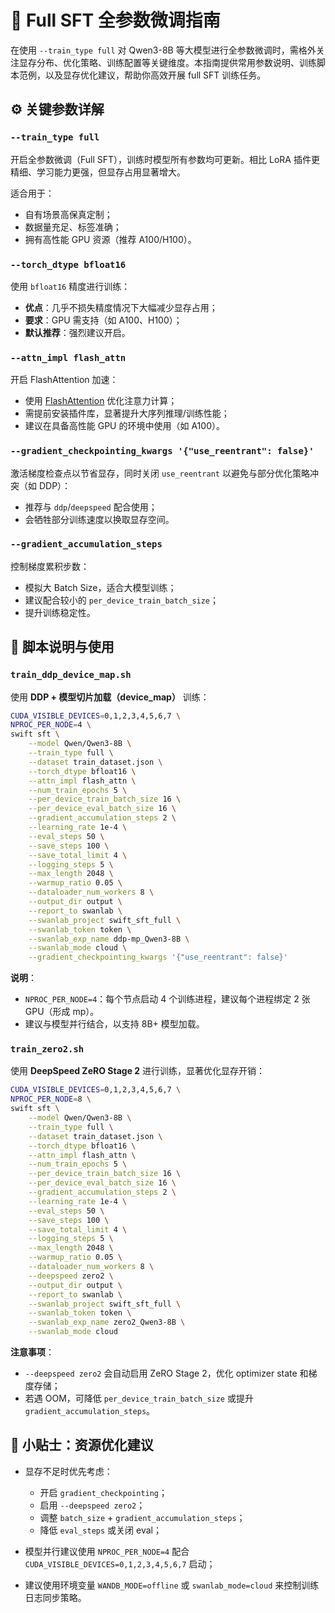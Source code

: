 # 🚀 Full SFT 全参数微调指南

在使用 `--train_type full` 对 Qwen3-8B 等大模型进行全参数微调时，需格外关注显存分布、优化策略、训练配置等关键维度。本指南提供常用参数说明、训练脚本范例，以及显存优化建议，帮助你高效开展 full SFT 训练任务。



## ⚙️ 关键参数详解

### `--train_type full`

开启全参数微调（Full SFT），训练时模型所有参数均可更新。相比 LoRA 插件更精细、学习能力更强，但显存占用显著增大。

适合用于：

* 自有场景高保真定制；
* 数据量充足、标签准确；
* 拥有高性能 GPU 资源（推荐 A100/H100）。



### `--torch_dtype bfloat16`

使用 `bfloat16` 精度进行训练：

* **优点**：几乎不损失精度情况下大幅减少显存占用；
* **要求**：GPU 需支持（如 A100、H100）；
* **默认推荐**：强烈建议开启。



### `--attn_impl flash_attn`

开启 FlashAttention 加速：

* 使用 [FlashAttention](https://github.com/Dao-AILab/flash-attention) 优化注意力计算；
* 需提前安装插件库，显著提升大序列推理/训练性能；
* 建议在具备高性能 GPU 的环境中使用（如 A100）。



### `--gradient_checkpointing_kwargs '{"use_reentrant": false}'`

激活梯度检查点以节省显存，同时关闭 `use_reentrant` 以避免与部分优化策略冲突（如 DDP）：

* 推荐与 `ddp`/`deepspeed` 配合使用；
* 会牺牲部分训练速度以换取显存空间。



### `--gradient_accumulation_steps`

控制梯度累积步数：

* 模拟大 Batch Size，适合大模型训练；
* 建议配合较小的 `per_device_train_batch_size`；
* 提升训练稳定性。



## 🧪 脚本说明与使用

### `train_ddp_device_map.sh`

使用 **DDP + 模型切片加载（device\_map）** 训练：

```bash
CUDA_VISIBLE_DEVICES=0,1,2,3,4,5,6,7 \
NPROC_PER_NODE=4 \
swift sft \
    --model Qwen/Qwen3-8B \
    --train_type full \
    --dataset train_dataset.json \
    --torch_dtype bfloat16 \
    --attn_impl flash_attn \
    --num_train_epochs 5 \
    --per_device_train_batch_size 16 \
    --per_device_eval_batch_size 16 \
    --gradient_accumulation_steps 2 \
    --learning_rate 1e-4 \
    --eval_steps 50 \
    --save_steps 100 \
    --save_total_limit 4 \
    --logging_steps 5 \
    --max_length 2048 \
    --warmup_ratio 0.05 \
    --dataloader_num_workers 8 \
    --output_dir output \
    --report_to swanlab \
    --swanlab_project swift_sft_full \
    --swanlab_token token \
    --swanlab_exp_name ddp-mp_Qwen3-8B \
    --swanlab_mode cloud \
    --gradient_checkpointing_kwargs '{"use_reentrant": false}' 
```

**说明**：

* `NPROC_PER_NODE=4`：每个节点启动 4 个训练进程，建议每个进程绑定 2 张 GPU（形成 mp）。
* 建议与模型并行结合，以支持 8B+ 模型加载。



### `train_zero2.sh`

使用 **DeepSpeed ZeRO Stage 2** 进行训练，显著优化显存开销：

```bash
CUDA_VISIBLE_DEVICES=0,1,2,3,4,5,6,7 \
NPROC_PER_NODE=8 \
swift sft \
    --model Qwen/Qwen3-8B \
    --train_type full \
    --dataset train_dataset.json \
    --torch_dtype bfloat16 \
    --attn_impl flash_attn \
    --num_train_epochs 5 \
    --per_device_train_batch_size 16 \
    --per_device_eval_batch_size 16 \
    --gradient_accumulation_steps 2 \
    --learning_rate 1e-4 \
    --eval_steps 50 \
    --save_steps 100 \
    --save_total_limit 4 \
    --logging_steps 5 \
    --max_length 2048 \
    --warmup_ratio 0.05 \
    --dataloader_num_workers 8 \
    --deepspeed zero2 \
    --output_dir output \
    --report_to swanlab \
    --swanlab_project swift_sft_full \
    --swanlab_token token \
    --swanlab_exp_name zero2_Qwen3-8B \
    --swanlab_mode cloud
```

**注意事项**：

* `--deepspeed zero2` 会自动启用 ZeRO Stage 2，优化 optimizer state 和梯度存储；
* 若遇 OOM，可降低 `per_device_train_batch_size` 或提升 `gradient_accumulation_steps`。


## 🧠 小贴士：资源优化建议

* 显存不足时优先考虑：

  * 开启 `gradient_checkpointing`；
  * 启用 `--deepspeed zero2`；
  * 调整 `batch_size` + `gradient_accumulation_steps`；
  * 降低 `eval_steps` 或关闭 eval；
* 模型并行建议使用 `NPROC_PER_NODE=4` 配合 `CUDA_VISIBLE_DEVICES=0,1,2,3,4,5,6,7` 启动；
* 建议使用环境变量 `WANDB_MODE=offline` 或 `swanlab_mode=cloud` 来控制训练日志同步策略。
